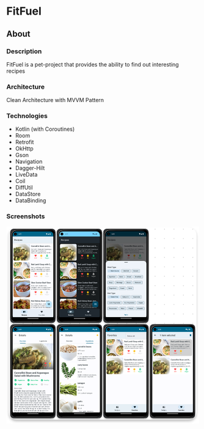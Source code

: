 # FitFuel

## About

### Description

FitFuel is a pet-project that provides the ability to find out interesting recipes

### Architecture

Clean Architecture with MVVM Pattern

### Technologies

- Kotlin (with Coroutines)
- Room
- Retrofit
- OkHttp
- Gson
- Navigation
- Dagger-Hilt
- LiveData
- Coil
- DiffUtil
- DataStore
- DataBinding

### Screenshots

![app](./screenshots/app.png)
